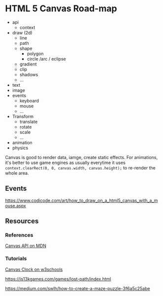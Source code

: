 # HTML 5 Canvas Road-map

- api
  - context
- draw (2d)
  - line
  - path
  - shape
    - polygon
    - circle /arc / eclipse
  - gradient
  - clip
  - shadows
  - ...
- text
- image
- events
  - keyboard
  - mouse
  - ...
- Transform
  - translate
  - rotate
  - scale
  - ...
- animation
- physics

Canvas is good to render data, iamge, create static effects. For animations, it's better to use game engines as usually everytime it uses `context.clearRect(0, 0, canvas.width, canvas.height);` to re-render the whole area.

## Events

<https://www.codicode.com/art/how_to_draw_on_a_html5_canvas_with_a_mouse.aspx>

## Resources

### References

[Canvas API on MDN](https://developer.mozilla.org/en-US/docs/Web/API/Canvas_API)

### Tutorials

[Canvas Clock on w3schools](https://www.w3schools.com/graphics/canvas_clock_start.asp)

<https://js13kgames.com/games/lost-path/index.html>

<https://medium.com/swlh/how-to-create-a-maze-puzzle-3f6a5c25abe>
